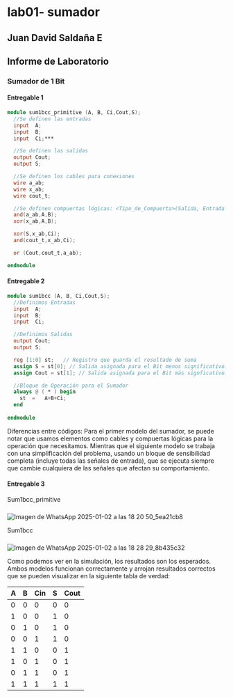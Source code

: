 # lab01- sumador 
## Juan David Saldaña E

## Informe de Laboratorio 

### Sumador de 1 Bit

#### Entregable 1
```Verilog
module sum1bcc_primitive (A, B, Ci,Cout,S);
  //Se definen las entradas
  input  A;
  input  B;
  input  Ci;***

  //Se definen las salidas
  output Cout;
  output S;

  //Se definen los cables para conexiones
  wire a_ab;
  wire x_ab;
  wire cout_t;

  //Se definen compuertas lógicas: <Tipo_de_Compuerta>(Salida, Entrada 1, Entrada 2)
  and(a_ab,A,B);
  xor(x_ab,A,B);

  xor(S,x_ab,Ci);
  and(cout_t,x_ab,Ci);

  or (Cout,cout_t,a_ab);

endmodule
```
#### Entregable 2
```Verilog
module sum1bcc (A, B, Ci,Cout,S);
  //Definimos Entradas
  input  A;
  input  B;
  input  Ci;

  //Definimos Salidas
  output Cout;
  output S;

  reg [1:0] st;   // Registro que guarda el resultado de suma 
  assign S = st[0]; // Salida asignada para el Bit menos significativo. 
  assign Cout = st[1]; // Salida asignada para el Bit más signficativo.

  //Bloque de Operación para el Sumador 
  always @ ( * ) begin
  	st  = 	A+B+Ci;
  end
  
endmodule
```
Diferencias entre códigos:
Para el primer modelo del sumador, se puede notar que usamos elementos como cables y compuertas lógicas para la operación que necesitamos. Mientras que el siguiente modelo se trabaja con una simplificación del problema, usando un bloque de sensibilidad completa (incluye todas las señales de entrada), que se ejecuta siempre que cambie cualquiera de las señales que afectan su comportamiento.


#### Entregable 3
Sum1bcc_primitive 
###
![Imagen de WhatsApp 2025-01-02 a las 18 20 50_5ea21cb8](https://github.com/user-attachments/assets/c40a4748-570f-49bd-b2cf-35ae51788a4d)

Sum1bcc
###
![Imagen de WhatsApp 2025-01-02 a las 18 28 29_8b435c32](https://github.com/user-attachments/assets/e02b3342-f4ce-42f7-947a-eecaa4b63a97)

Como podemos ver en la simulación, los resultados son los esperados. Ambos modelos funcionan correctamente y arrojan resultados correctos que se pueden visualizar en la siguiente tabla de verdad:

| A | B | Cin | S | Cout |
|---|---|---|---|---|
| 0 | 0 | 0 | 0 | 0 |
| 1 | 0 | 0 | 1 | 0 |
| 0 | 1 | 0 | 1 | 0 |
| 0 | 0 | 1 | 1 | 0 |
| 1 | 1 | 0 | 0 | 1 |
| 1 | 0 | 1 | 0 | 1 |
| 0 | 1 | 1 | 0 | 1 |
| 1 | 1 | 1 | 1 | 1 |
